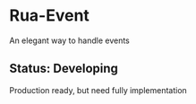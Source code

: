 # Rua-Event
An elegant way to handle events

## Status: Developing
Production ready, but need fully implementation

